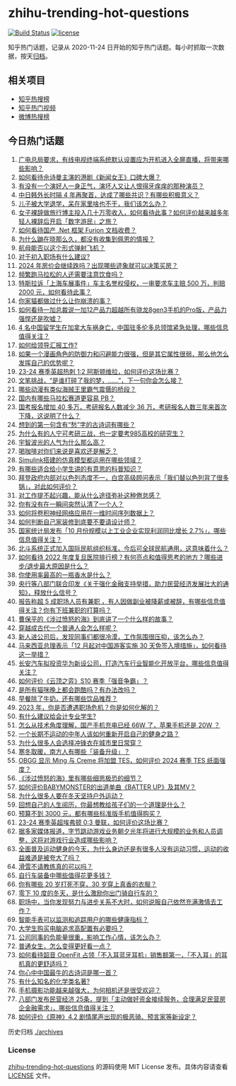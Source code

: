 # zhihu-trending-hot-questions

[![Build Status](https://github.com/justjavac/zhihu-trending-hot-questions/workflows/ci/badge.svg?branch=master)](https://github.com/justjavac/zhihu-trending-hot-questions/actions)
[![license](https://img.shields.io/github/license/justjavac/zhihu-trending-hot-questions)](https://github.com/justjavac/zhihu-trending-hot-questions/blob/master/LICENSE)

知乎热门话题，记录从 2020-11-24
日开始的知乎热门话题。每小时抓取一次数据，按天[归档](./archives)。

## 相关项目

- [知乎热搜榜](https://github.com/justjavac/zhihu-trending-top-search)
- [知乎热门视频](https://github.com/justjavac/zhihu-trending-hot-video)
- [微博热搜榜](https://github.com/justjavac/weibo-trending-hot-search)

## 今日热门话题

<!-- BEGIN -->
<!-- 最后更新时间 Tue Nov 28 2023 04:19:23 GMT+0800 (China Standard Time) -->

1. [广电总局要求，有线电视终端系统默认设置应为开机进入全屏直播，将带来哪些影响？](https://www.zhihu.com/question/632115932)
1. [如何看待佘诗曼主演的港剧《新闻女王》口碑大爆？](https://www.zhihu.com/question/631421558)
1. [有没有一个演好人一身正气，演坏人又让人恨得牙痒痒的那种演员？](https://www.zhihu.com/question/346249699)
1. [中日韩外长时隔 4 年再聚首，达成了哪些共识？有哪些积极意义？](https://www.zhihu.com/question/632058136)
1. [儿子被大学退学，呆在家里啥也不干，我们该怎么办？](https://www.zhihu.com/question/622014984)
1. [女子裸辞做旅行博主投入几十万零收入，如何看待此事？如何评价越来越多年轻人裸辞后开启「数字游民」之旅？](https://www.zhihu.com/question/630538403)
1. [如何看待国产 .Net 框架 Furion 文档收费？](https://www.zhihu.com/question/632080247)
1. [为什么鼬在晓那么久，都没有收集到佩恩的情报？](https://www.zhihu.com/question/631987738)
1. [航母能否以这个形式弹射飞机？](https://www.zhihu.com/question/619974251)
1. [对于初入职场有什么建议?](https://www.zhihu.com/question/604795899)
1. [2024 年房价会继续跌吗？出现哪些迹象就可以决策买房？](https://www.zhihu.com/question/629455471)
1. [频繁跑马拉松的人还需要注意饮食吗？](https://www.zhihu.com/question/630991127)
1. [特斯拉诉「上海车展事件」车主名誉权侵权，一审要求车主赔 500 万，判赔 2000 元，如何看待此事？](https://www.zhihu.com/question/632096669)
1. [你家猫都做过什么让你崩溃的事？](https://www.zhihu.com/question/630513376)
1. [如何看待一加总裁说一加12产品力超越所有骁龙8gen3手机的Pro版，产品力强悍还是吹嘘？](https://www.zhihu.com/question/632121026)
1. [4 名中国留学生在加拿大车祸身亡，中国驻多伦多总领馆紧急处理，哪些信息值得关注？](https://www.zhihu.com/question/632047850)
1. [如何给领导汇报工作?](https://www.zhihu.com/question/462926106)
1. [如果一个漫画角色的防御力和闪避能力很强，但是其它属性很弱，那么他怎么发挥自己的优势呢？](https://www.zhihu.com/question/632062771)
1. [23-24 赛季英超热刺 1:2 阿斯顿维拉，如何评价这场比赛？](https://www.zhihu.com/question/632015062)
1. [文笔挑战，“是谁打碎了我的梦，……”，下一句你会怎么接？](https://www.zhihu.com/question/632022414)
1. [哪些动漫有类似海贼王里霸气震慑的桥段？](https://www.zhihu.com/question/631878693)
1. [国内有哪些马拉松赛道更容易 PB？](https://www.zhihu.com/question/628939923)
1. [国考报名增加 40 多万，考研报名人数减少 36 万，考研报名人数三年来首次下降，这说明了什么？](https://www.zhihu.com/question/632066184)
1. [想到的第一句含有“愁”字的古诗词有哪些？](https://www.zhihu.com/question/632050674)
1. [为什么有的人宁可考研三战，也一定要考985高校的研究生？](https://www.zhihu.com/question/630884872)
1. [宇智波光的人气为什么那么高？](https://www.zhihu.com/question/631420820)
1. [喝咖啡对你们来说是喜欢还是解乏？](https://www.zhihu.com/question/589588909)
1. [Simulink搭建的仿真模型都运用在哪些领域？](https://www.zhihu.com/question/629728429)
1. [有哪些适合给小学生讲的有意思的科普知识？](https://www.zhihu.com/question/297727430)
1. [拜登政府内部对以色列态度不一，白宫高级顾问表示「我们替以色列背了很多锅」，对此如何评价？](https://www.zhihu.com/question/632063401)
1. [对工作提不起兴趣，能从什么途径弥补这种倦怠感？](https://www.zhihu.com/question/630020780)
1. [你有没有在一瞬间突然认清了一个人？](https://www.zhihu.com/question/322856732)
1. [如何将卷积神经网络应用在一维时间序列数据上？](https://www.zhihu.com/question/64990612)
1. [如何判断自己家装修到底要不要请设计师？](https://www.zhihu.com/question/628024925)
1. [国家统计局发布「10 月份规模以上工业企业实现利润同比增长 2.7%」，哪些信息值得关注？](https://www.zhihu.com/question/632056901)
1. [北斗系统正式加入国际民航组织标准，今后可全球民航通用，这意味着什么？](https://www.zhihu.com/question/630394232)
1. [如何看待 2022 年度复旦医院排行榜？有何亮点和值得思考的地方？哪些进步/退步最大原因是什么？](https://www.zhihu.com/question/631906234)
1. [你使用率最高的一瓶香水是什么？](https://www.zhihu.com/question/630930024)
1. [央行等八部门联合印发《关于强化金融支持举措，助力民营经济发展壮大的通知》，释放什么信号？](https://www.zhihu.com/question/632066229)
1. [报告称超 5 成职场人员有兼职 ，有人因做副业被降薪或被辞，有哪些信息值得关注？你有下班兼职的打算吗？](https://www.zhihu.com/question/632057144)
1. [曹保平的《涉过愤怒的海》到底讲了一个什么样的故事？](https://www.zhihu.com/question/631991598)
1. [穿越成古代一个普通人会怎么样呢？](https://www.zhihu.com/question/626976766)
1. [新人进公司后，发现同事们都很冷漠，工作氛围很压抑，该怎么办？](https://www.zhihu.com/question/631163973)
1. [马来西亚总理表示「12 月起对中国游客实施 30 天免签入境措施」，如何看待这一举措？](https://www.zhihu.com/question/632014933)
1. [长安汽车拟投资华为新设公司，打造汽车行业智能化开放平台，哪些信息值得关注？](https://www.zhihu.com/question/632014930)
1. [如何评价《云顶之弈》S10 赛季「强音争霸」？](https://www.zhihu.com/question/631241110)
1. [是所有猫咪晚上都会跑酷吗？有办法改吗？](https://www.zhihu.com/question/625197952)
1. [早餐除了牛奶，还有哪些饮品推荐？](https://www.zhihu.com/question/631256937)
1. [2023 年，你是否遭遇职场危机？你是如何化解的？](https://www.zhihu.com/question/630273426)
1. [有什么建议给会计专业学生?](https://www.zhihu.com/question/600885193)
1. [怎么从技术角度理解，国产手机充电已经 66W 了，苹果手机还是 20W ？](https://www.zhihu.com/question/630787824)
1. [一个长期不运动的中年人该如何重新开启自己的健身之路？](https://www.zhihu.com/question/630830342)
1. [为什么很多人会选择冲锋衣在城市里日常穿？](https://www.zhihu.com/question/630163220)
1. [寒冬取暖，南方人有哪些「装备升级」？](https://www.zhihu.com/question/630536285)
1. [OBGG 显示 Ming 与 Creme 将加盟 TES，如何评价 2024 赛季 TES 纸面强度？](https://www.zhihu.com/question/632068371)
1. [《涉过愤怒的海》里有哪些细思极恐的细节？](https://www.zhihu.com/question/631990390)
1. [如何评价BABYMONSTER的出道单曲《BATTER UP》及其MV？](https://www.zhihu.com/question/631254695)
1. [为什么很多人要在冬天坚持户外运动？](https://www.zhihu.com/question/630059838)
1. [回想自己的人生阅历，你最想教给孩子们的一个道理是什么？](https://www.zhihu.com/question/630517537)
1. [预算不到 3000 元，都有哪些标准版手机值得购买？](https://www.zhihu.com/question/632069170)
1. [23-24 赛季英超埃弗顿 0:3 曼联，如何评价这场比赛？](https://www.zhihu.com/question/632023320)
1. [据多家媒体报道，字节跳动游戏业务朝夕光年将进行大规模的业务和人员调整，这将对游戏行业造成哪些影响？](https://www.zhihu.com/question/632063923)
1. [全面普及运动健身的今天，为什么身边还是有很多人没有运动习惯，运动的收益难道是被夸大了吗？](https://www.zhihu.com/question/630310181)
1. [滑雪不请教练真的可以吗？](https://www.zhihu.com/question/631040074)
1. [自行车装备中哪些值得花更多钱？](https://www.zhihu.com/question/630059808)
1. [你有哪些 20 岁打死不穿，30 岁穿上真香的衣服？](https://www.zhihu.com/question/630322405)
1. [零下 10 度的冬天，是什么激励你出门骑自行车的？](https://www.zhihu.com/question/630059823)
1. [职场中，当你发现努力与进步关系不大时，如何说服自己依然充满激情去工作？](https://www.zhihu.com/question/631604704)
1. [智能手表可以监测和追踪用户的哪些健康指标？](https://www.zhihu.com/question/630414285)
1. [大学生购买电脑追求高配置有必要吗？](https://www.zhihu.com/question/630258068)
1. [公司同事的负能量很重，影响工作心情，该怎么办？](https://www.zhihu.com/question/631164572)
1. [普通女生，怎么变得更好看一点？](https://www.zhihu.com/question/630654197)
1. [如何看待韶音 OpenFit 占领「不入耳蓝牙耳机」销售额第一，「不入耳」的耳机真的更舒适吗？](https://www.zhihu.com/question/623257593)
1. [你心中中国最牛的古诗词是哪一首？](https://www.zhihu.com/question/625138337)
1. [有什么知名的化学类名著?](https://www.zhihu.com/question/528058471)
1. [手机摄影功能越来越强大，为何相机还是很受欢迎？](https://www.zhihu.com/question/631455766)
1. [八部门发布民营经济 25条，提到「主动做好资金接续服务，合理满足民营房企金融需求」，哪些信息值得关注？](https://www.zhihu.com/question/632064998)
1. [如何评价《原神》4.2 剧情尾声出现的极恶骑、预言家等新设定？](https://www.zhihu.com/question/631655782)

<!-- END -->

历史归档 [./archives](./archives)

### License

[zhihu-trending-hot-questions](https://github.com/justjavac/zhihu-trending-hot-questions)
的源码使用 MIT License 发布。具体内容请查看 [LICENSE](./LICENSE) 文件。
